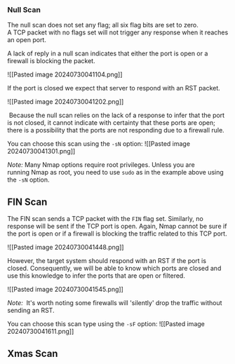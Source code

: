 
### Null Scan
The null scan does not set any flag; all six flag bits are set to zero. A TCP packet with no flags set will not trigger any response when it reaches an open port. 

A lack of reply in a null scan indicates that either the port is open or a firewall is blocking the packet.

![[Pasted image 20240730041104.png]]

If the port is closed we expect that server to respond with an RST packet.

![[Pasted image 20240730041202.png]]

 Because the null scan relies on the lack of a response to infer that the port is not closed, it cannot indicate with certainty that these ports are open; there is a possibility that the ports are not responding due to a firewall rule.

You can choose this scan using the `-sN` option:
![[Pasted image 20240730041301.png]]

*Note:* 
	Many Nmap options require root privileges. Unless you are running Nmap as root, you need to use `sudo` as in the example above using the `-sN` option.

  
## FIN Scan

The FIN scan sends a TCP packet with the `FIN` flag set. Similarly, no response will be sent if the TCP port is open. Again, Nmap cannot be sure if the port is open or if a firewall is blocking the traffic related to this TCP port.

![[Pasted image 20240730041448.png]]

However, the target system should respond with an RST if the port is closed. Consequently, we will be able to know which ports are closed and use this knowledge to infer the ports that are open or filtered.

![[Pasted image 20240730041545.png]]

*Note:*
	 It's worth noting some firewalls will 'silently' drop the traffic without sending an RST.


You can choose this scan type using the `-sF` option:
![[Pasted image 20240730041611.png]]
 
## Xmas Scan
